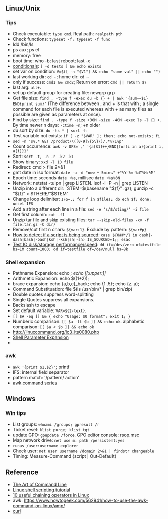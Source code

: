 ## Linux/Unix
### Tips
* Check executable: `type cmd`. Real path: `realpath pth`
* Check functions: `typeset -f; typeset -f func`
* ldd /bin/ls
* ps aux; ps ef
* memory: free
* boot time: who -b; last reboot; last -x
* [conditionals](https://www.cyberciti.biz/faq/ksh-if-command-examples/): `[ -d tests ] && echo exists`
* set var on condition: `V=$([ -n "$V1"] && echo "some val" || echo "")`
* last working dir: `cd -`; home dir: `cd ~`
* only if success: `cmd1 && cmd2`; Return on error: `cmd || return $?`
* last arg: `alt+.`
* set up default group for creating file: newgrp grp
* Get file size: `find . -type f -exec du -b {} + | awk '{sum+=$1} END{print sum}'` (The difference between ; and + is that with ; a single command for each file is executed whereas with + as many files as possible are given as parameters at once).
* Find by size: `find . -type f -size +30M -size -40M -exec ls -l {} +`. By time newer n days: `-ctime -n`; +n older
* du sort by size: `du -hs * | sort -h`
* Test variable not exists: `if [ -z "$VAR" ]; then; echo not-exists; fi`
* `sed -n 's%.* GET /product/\([0-9]\{5\}\)/.*%\1%p'`
* Count occurrence: `awk -v OFS=',' '{a[$1]++}END{for(i in a){print i, a[i]}}' `
* Sort: `sort -t, -n -r -k2 -k1`
* Show binary: `xxd -l 10 file`
* Redirect: cmd > file 2>&1
* gmt date in iso format: `date -u -d "now + 5mins" +"%Y-%m-%dT%H:%M"`
* Epoch time: seconds `date +%s`, millisec `date +%s%3N`
* Network: netstat -tulpn | grep LISTEN. lsof -i -P -n | grep LISTEN
* Unzip into a different dir: `STEM=$(basename "${f}" .gz); gunzip -c "${f}" > $THERE/"$STEM"
* Change loop delimiter: `IFS=,; for f in $files; do ech $f; done; unset IFS`
* Add a string after each line in a file: `sed -e 's/$/sting/' -i file`
* Get first column: `cut -f1`
* Unzip tar file and skip existing files: `tar --skip-old-files -xv -f file.tar.gz -C dir/`
* Remove/cut first n chars: `${var:1}`. Exclude by pattern: `${var#p}`
* [How to detect if a script is being sourced](https://stackoverflow.com/questions/2683279/how-to-detect-if-a-script-is-being-sourced): `case ${0##*/} in dash|-dash|bash|-bash|ksh|-ksh|sh|-sh) IS_SOURCED=1;; esac`
* [Test IO disk/storage performance/speed](https://www.cyberciti.biz/faq/howto-linux-unix-test-disk-performance-with-dd-command/): `dd if=/dev/zero of=testfile bs=1M count=1000; dd if=testfile of=/dev/null bs=8k`

### Shell expansion
* Pathname Expansion: echo *; echo [[:upper:]]*
* Arithmetic Expansion: echo $((1+2)); 
* brace expansion: echo {a,b,c}_back; echo {1..5}; echo {z..a}; 
* Command Substituation: file $(ls /usr/bin/* | grep bin/zip)
* Double quotes suppress word-splitting
* Single Quotes suppress all expansions.
* Backslash to escape
* Set default variable: `VAR=${2-text}`. 
* `[[ $# -eq ]] && { echo "Usage: $0 format"; exit 1; }`
* Numberic comparison: `[[ $a -lt $b ]] && echo ok`. alphabetic comparison: `[[ $a < $b ]] && echo ok`
* http://linuxcommand.org/lc3_lts0080.php
* [Shell Parameter Expansion](https://www.gnu.org/software/bash/manual/html_node/Shell-Parameter-Expansion.html)
* 

### awk
* `awk '{print $1,$2}'`; printf
* IFS: internal field separator
* pattern match: '/pattern/ action'
* [awk command series](https://www.tecmint.com/tag/awk-command/)

## Windows
### Win tips
* List groups: `whoami /groups; gpresult /r`
* Ticket reset: `klist purge; klist tgt`
* update GPO: `gpupdate /force`. GPO editor console: rsop.msc
* Map network drive: `net use m: path /persistent:yes`
* `runas /user:username explorer`
* Check user: `net user username /domain 2>&1 | findstr changeable`
* Timing: Measure-Command {script | Out-Default}

## Reference
* [The Art of Command Line](https://github.com/jlevy/the-art-of-command-line)
* [Linux shell scripting tutorial](https://bash.cyberciti.biz/guide/Main_Page)
* [10 useful chaining operators in Linux](https://www.tecmint.com/chaining-operators-in-linux-with-practical-examples/)
* awk: https://www.howtogeek.com/562941/how-to-use-the-awk-command-on-linux/amp/
* [curl](https://curl.se/docs/httpscripting.html)

